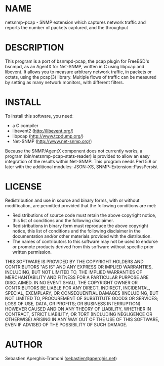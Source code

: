 NAME
====
netsnmp-pcap - SNMP extension which captures network traffic and reports
the number of packets captured, and the throughput

DESCRIPTION
===========
This program is a port of bsnmpd-pcap, the pcap plugin for FreeBSD's bsnmpd,
as an AgentX for Net-SNMP, written in C using libpcap and libevent. It allows
you to measure arbitrary network traffic, in packets or octets, using the
pcap(3) library. Multiple flows of traffic can be measured by setting as many
network monitors, with different filters.

INSTALL
=======
To install this software, you need:
* a C compiler
* libevent2 (http://libevent.org/)
* libpcap (http://www.tcpdump.org/)
* Net-SNMP (http://www.net-snmp.org/)

Because the SNMP/AgentX component does not currently works, a program
(bin/netsnmp-pcap-stats-reader) is provided to allow an easy integration
of the results within Net-SNMP. This program needs Perl 5.8 or later
with the additional modules: JSON::XS, SNMP::Extension::PassPersist

LICENSE
=======
Redistribution and use in source and binary forms, with or without 
modification, are permitted provided that the following conditions 
are met:

* Redistributions of source code must retain the above 
  copyright notice, this list of conditions and the 
  following disclaimer.
* Redistributions in binary form must reproduce the 
  above copyright notice, this list of conditions and 
  the following disclaimer in the documentation and/or 
  other materials provided with the distribution.
* The names of contributors to this software may not be 
  used to endorse or promote products derived from this 
  software without specific prior written permission.

THIS SOFTWARE IS PROVIDED BY THE COPYRIGHT HOLDERS AND CONTRIBUTORS 
"AS IS" AND ANY EXPRESS OR IMPLIED WARRANTIES, INCLUDING, BUT NOT 
LIMITED TO, THE IMPLIED WARRANTIES OF MERCHANTABILITY AND FITNESS 
FOR A PARTICULAR PURPOSE ARE DISCLAIMED. IN NO EVENT SHALL THE 
COPYRIGHT OWNER OR CONTRIBUTORS BE LIABLE FOR ANY DIRECT, INDIRECT, 
INCIDENTAL, SPECIAL, EXEMPLARY, OR CONSEQUENTIAL DAMAGES (INCLUDING, 
BUT NOT LIMITED TO, PROCUREMENT OF SUBSTITUTE GOODS OR SERVICES; LOSS 
OF USE, DATA, OR PROFITS; OR BUSINESS INTERRUPTION) HOWEVER CAUSED 
AND ON ANY THEORY OF LIABILITY, WHETHER IN CONTRACT, STRICT LIABILITY, 
OR TORT (INCLUDING NEGLIGENCE OR OTHERWISE) ARISING IN ANY WAY OUT OF 
THE USE OF THIS SOFTWARE, EVEN IF ADVISED OF THE POSSIBILITY OF SUCH 
DAMAGE.

AUTHOR
======
Sebastien Aperghis-Tramoni (sebastien@aperghis.net)

